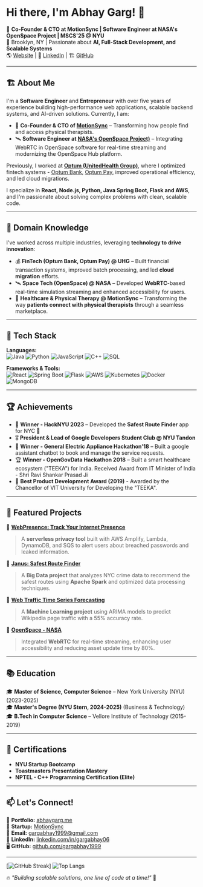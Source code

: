 # Hi there, I'm Abhay Garg! 👋

🚀 **Co-Founder & CTO at MotionSync | Software Engineer at NASA's OpenSpace Project | MSCS'25 @ NYU**  
📍 Brooklyn, NY | Passionate about **AI, Full-Stack Development, and Scalable Systems**  
🌎 [Website](https://www.abhaygarg.me) | 🔗 [LinkedIn](https://linkedin.com/in/gargabhay06) | 🏗️ [GitHub](https://github.com/gargabhay1999)  

---

## 🏗️ About Me

I'm a **Software Engineer** and **Entrepreneur** with over five years of experience building high-performance web applications, scalable backend systems, and AI-driven solutions. Currently, I am:

- 🚀 **Co-Founder & CTO of [MotionSync](https://www.motionsync.io)** – Transforming how people find and access physical therapists.  
- 🛰 **Software Engineer at [NASA's OpenSpace Project)](https://science.nasa.gov/sciact-team/openspace-project/)** – Integrating WebRTC in OpenSpace software for real-time streaming and modernizing the OpenSpace Hub platform.  

Previously, I worked at **[Optum (UnitedHealth Group)](https://www.unitedhealthgroup.com/)**, where I optimized fintech systems - [Optum Bank](https://www.optumbank.com/), [Optum Pay](https://www.optum.com/en/financial-services.html), improved operational efficiency, and led cloud migrations.

I specialize in **React, Node.js, Python, Java Spring Boot, Flask and AWS**, and I'm passionate about solving complex problems with clean, scalable code.

---

## 🔬 Domain Knowledge

I've worked across multiple industries, leveraging **technology to drive innovation**:

- 💰 **FinTech (Optum Bank, Optum Pay) @ UHG** – Built financial transaction systems, improved batch processing, and led **cloud migration** efforts.  
- 🛰 **Space Tech (OpenSpace) @ NASA** – Developed **WebRTC**-based real-time simulation streaming and enhanced accessibility for users.  
- 🏥 **Healthcare & Physical Therapy @ MotionSync** – Transforming the way **patients connect with physical therapists** through a seamless marketplace.  

---

## 🔧 Tech Stack

**Languages:**  
![Java](https://img.shields.io/badge/Java-%23ED8B00.svg?style=flat&logo=openjdk&logoColor=white)
![Python](https://img.shields.io/badge/Python-%233776AB.svg?style=flat&logo=python&logoColor=white)
![JavaScript](https://img.shields.io/badge/JavaScript-%23F7DF1E.svg?style=flat&logo=javascript&logoColor=black)
![C++](https://img.shields.io/badge/C++-%2300599C.svg?style=flat&logo=cplusplus&logoColor=white)
![SQL](https://img.shields.io/badge/SQL-%230074D9.svg?style=flat&logo=mysql&logoColor=white)

**Frameworks & Tools:**  
![React](https://img.shields.io/badge/React-%2361DAFB.svg?style=flat&logo=react&logoColor=black)
![Spring Boot](https://img.shields.io/badge/Spring%20Boot-%236DB33F.svg?style=flat&logo=spring&logoColor=white)
![Flask](https://img.shields.io/badge/Flask-%23000000.svg?style=flat&logo=flask&logoColor=white)
![AWS](https://img.shields.io/badge/AWS-%23FF9900.svg?style=flat&logo=amazonaws&logoColor=white)
![Kubernetes](https://img.shields.io/badge/Kubernetes-%23326CE5.svg?style=flat&logo=kubernetes&logoColor=white)
![Docker](https://img.shields.io/badge/Docker-%230099E5.svg?style=flat&logo=docker&logoColor=white)
![MongoDB](https://img.shields.io/badge/MongoDB-%2347A248.svg?style=flat&logo=mongodb&logoColor=white)

---

## 🏆 Achievements

- 🥇 **Winner - HackNYU 2023** – Developed the **Safest Route Finder** app for NYC 🚦  
- 🎖 **President & Lead of Google Developers Student Club @ NYU Tandon**
- 🥇 **Winner - General Electric Appliance Hackathon'18** – Built a google assistant chatbot to book and manage the service requests.
- 🏆 **Winner - OpenGovData Hackathon 2018** – Built a smart healthcare ecosystem ("TEEKA") for India. Received Award from IT Minister of India - Shri Ravi Shankar Prasad Ji 
- 🏅 **Best Product Development Award (2019)**  - Awarded by the Chancellor of VIT University for Developing the "TEEKA".

---

## 📌 Featured Projects

🚀 **[WebPresence: Track Your Internet Presence](https://github.com/gargabhay1999/webpresence)**  
> A **serverless privacy tool** built with AWS Amplify, Lambda, DynamoDB, and SQS to alert users about breached passwords and leaked information.  

🚀 **[Janus: Safest Route Finder](https://github.com/gargabhay1999/Janus-BigData)**  
> A **Big Data project** that analyzes NYC crime data to recommend the safest routes using **Apache Spark** and optimized data processing techniques.  

🚀 **[Web Traffic Time Series Forecasting](https://github.com/gargabhay1999/Web-Traffic-Time-Series-Forecasting)**  
> A **Machine Learning project** using ARIMA models to predict Wikipedia page traffic with a 55% accuracy rate.  

🚀 **[OpenSpace - NASA](https://github.com/openSpace)**  
> Integrated **WebRTC** for real-time streaming, enhancing user accessibility and reducing asset update time by 80%.  

---

## 📚 Education

🎓 **Master of Science, Computer Science** – New York University (NYU) (2023-2025)  
🎓 **Master's Degree (NYU Stern, 2024-2025)** (Business & Technology)  
🎓 **B.Tech in Computer Science** – Vellore Institute of Technology (2015-2019)  

---

## 📜 Certifications

- **NYU Startup Bootcamp**  
- **Toastmasters Presentation Mastery**  
- **NPTEL - C++ Programming Certification (Elite)**  

---

## 📫 Let's Connect!

💼 **Portfolio:** [abhaygarg.me](https://www.abhaygarg.me)  
🏢 **Startup:** [MotionSync](https://www.motionsync.io)  
📧 **Email:** gargabhay1999@gmail.com  
📱 **LinkedIn:** [linkedin.com/in/gargabhay06](https://linkedin.com/in/gargabhay06)  
🖥️ **GitHub:** [github.com/gargabhay1999](https://github.com/gargabhay1999)  

---

[![GitHub Streak](https://streak-stats.demolab.com/?user=gargabhay1999)]
![Top Langs](https://github-readme-stats.vercel.app/api/top-langs/?username=gargabhay1999)

🔥 *"Building scalable solutions, one line of code at a time!"* 🚀
